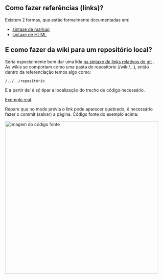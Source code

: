 ## Como fazer referências (links)?

Existem 2 formas, que estão formalmente documentadas em:

- [sintaxe de markup](https://docs.github.com/en/get-started/writing-on-github/getting-started-with-writing-and-formatting-on-github/basic-writing-and-formatting-syntax#links)
- [sintaxe de HTML](https://www.w3schools.com/html/html_links.asp)

## E como fazer da wiki para um repositório local?

Seria especialmente bom dar uma
lida [na sintaxe de links relativos do git](https://docs.github.com/en/get-started/writing-on-github/getting-started-with-writing-and-formatting-on-github/basic-writing-and-formatting-syntax#relative-links)
. As wikis se comportam como uma pasta do repositório (/wiki/...), então dentro da referenciação temos algo como:

    /../../repositório

E a partir daí é só tipar a localização do trecho de código necessário.

[Exemplo real](https://github.com/ADalmolin3103/javax/wiki). 

Repare que no modo prévia o link pode aparecer quebrado, é necessário fazer o commit (salvar) a página. Código fonte do exemplo acima:

<img src="https://user-images.githubusercontent.com/78660963/174890661-f6e7915b-c184-4648-b645-2c85a680b3d6.png" alt="imagem do código fonte" target="_blank" width="500" heigh=auto>

